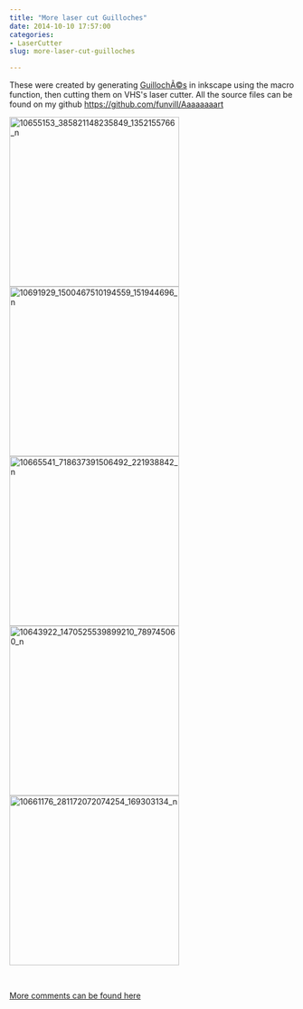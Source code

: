 ```yaml
---
title: "More laser cut Guilloches"
date: 2014-10-10 17:57:00
categories:
- LaserCutter
slug: more-laser-cut-guilloches

---
```


These were created by generating <a href="http://en.wikipedia.org/wiki/Guilloch%C3%A9">GuillochÃ©s</a> in inkscape using the macro function, then cutting them on VHS's laser cutter. All the source files can be found on my github <a href="https://github.com/funvill/Aaaaaaaart">https://github.com/funvill/Aaaaaaaart</a>

<a href="/public/uploads/2014/10/10655153_385821148235849_1352155766_n.jpg"><img class="alignnone size-medium wp-image-4015" src="/public/uploads/2014/10/10655153_385821148235849_1352155766_n-300x300.jpg" alt="10655153_385821148235849_1352155766_n" width="300" height="300" /></a> <a href="/public/uploads/2014/10/10691929_1500467510194559_151944696_n.jpg"><img class="alignnone size-medium wp-image-4016" src="/public/uploads/2014/10/10691929_1500467510194559_151944696_n-300x300.jpg" alt="10691929_1500467510194559_151944696_n" width="300" height="300" /></a> <a href="/public/uploads/2014/10/10665541_718637391506492_221938842_n.jpg"><img class="alignnone size-medium wp-image-4017" src="/public/uploads/2014/10/10665541_718637391506492_221938842_n-300x300.jpg" alt="10665541_718637391506492_221938842_n" width="300" height="300" /></a> <a href="/public/uploads/2014/10/10643922_1470525539899210_789745060_n.jpg"><img class="alignnone size-medium wp-image-4018" src="/public/uploads/2014/10/10643922_1470525539899210_789745060_n-300x300.jpg" alt="10643922_1470525539899210_789745060_n" width="300" height="300" /></a> <a href="/public/uploads/2014/10/10661176_281172072074254_169303134_n.jpg"><img class="alignnone size-medium wp-image-4019" src="/public/uploads/2014/10/10661176_281172072074254_169303134_n-300x300.jpg" alt="10661176_281172072074254_169303134_n" width="300" height="300" /></a>

&nbsp;

<a href="https://talk.hackspace.ca/t/more-laser-cut-guilloches/139?u=funvill">More comments can be found here</a>
